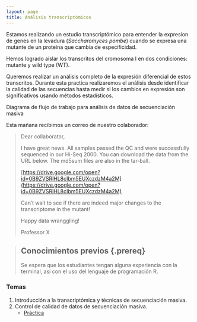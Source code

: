 ```yaml
---
layout: page
title: Análisis transcriptómicos
---
```


Estamos realizando un estudio transcriptómico para entender la expresion de genes
en la levadura (*Saccharomyces pombe*) cuando se expresa una 
mutante de un proteína que cambia de especificidad.

Hemos logrado aislar los transcritos del cromosoma I en dos condiciones: mutante y 
wild type (WT).

Queremos realizar un análisis completo de la expresión diferencial de estos transcritos. 
Durante esta practica realizaremos el análisis desde identificar la calidad de las secuencias
hasta medir si los cambios en expresión son significativos usando métodos estadísticos.

Diagrama de flujo de trabajo para análisis de datos de secuenciación masiva

Esta mañana recibimos un correo de nuestro colaborador:

>
>Dear collaborator,
>
>I have great news. All samples passed the QC and were successfully sequenced in 
>our Hi-Seq 2000. You can download the data from the URL below. The md5sum files are also 
>in the tar-ball.  
>
>[https://drive.google.com/open?id=0B9ZVSRlHL8cIbm5EUXczdzM4a2M](https://drive.google.com/open?id=0B9ZVSRlHL8cIbm5EUXczdzM4a2M)
>
>Can’t wait to see if there are indeed major changes to the transcriptome in the mutant! 
>
>Happy data wranggling!
>
>Professor X


> ## Conocimientos previos {.prereq}
>
> Se espera que los estudiantes tengan alguna experiencia con la terminal,
> así con el uso del lenguaje de programación R. 


### Temas


1. Introducción a la transcriptómica y técnicas de secuenciación masiva. 
2. Control de calidad de datos de secuenciación masiva.
	* [Práctica](01-quality.html)

<!---

	* [Presentación](SLIDES/PBI_17_Clase_1.pdf)
2. Control de calidad de datos de secuenciación masiva.
	* [Presentación](SLIDES/PBI_17_Clase_2.pdf)
	* [Práctica](01-quality.html)
3. Ensamble de transcriptomas *de novo*.
	* [Presentación](SLIDES/PBI_17_Clase_3.pdf)
	* [Práctica](02-assembly_denovo.html)
4. Alineamiento de lecturas y transcritos.
	* [Presentación](SLIDES/PBI_17_Clase_4.pdf)
	* [Práctica](03-mapping.html)
5. Ensamble de transcriptomas guiado.
	* [Presentación](SLIDES/PBI_17_Clase_5.pdf)
	* [Práctica](04-assembly_guided.html)	
6. Análisis de expresión diferencial.
	* [Presentación](SLIDES/PBI_17_Clase_7.pdf)
	* [Práctica](06-expression.html)
7. Anotación.
	* [Presentación](SLIDES/PBI_17_Clase_8.pdf)
	* [Práctica](07-annotation.html)
	

![Diagrama de ensamble de transcriptomas](SLIDES/Transcriptomics_Workflow.png)

Prácticas basadas en el curso [Trinity RNA-Seq Analysis Workshop](https://github.com/trinityrnaseq/RNASeq_Trinity_Tuxedo_Workshop/wiki).


--->





